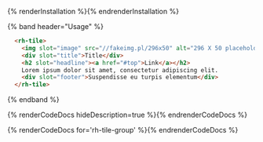 {% renderInstallation %}{% endrenderInstallation %}

{% band header="Usage" %}
```html
  <rh-tile>
    <img slot="image" src="//fakeimg.pl/296x50" alt="296 X 50 placeholder image">
    <div slot="title">Title</div>
    <h2 slot="headline"><a href="#top">Link</a></h2>
    Lorem ipsum dolor sit amet, consectetur adipiscing elit.
    <div slot="footer">Suspendisse eu turpis elementum</div>
  </rh-tile>
```
{% endband %}

{% renderCodeDocs hideDescription=true %}{% endrenderCodeDocs %}

{% renderCodeDocs for='rh-tile-group' %}{% endrenderCodeDocs %}

